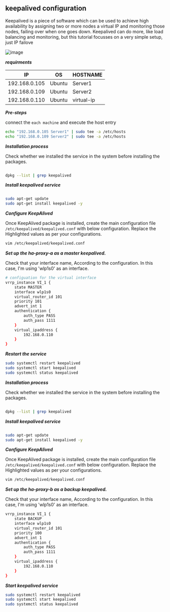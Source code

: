 ## keepalived configuration

Keepalived is a piece of software which can be used to achieve high availability by assigning two or more nodes a virtual IP and monitoring those nodes, failing over when one goes down. Keepalived can do more, like load balancing and monitoring, but this tutorial focusses on a very simple setup, just IP failove

![image](https://assets.digitalocean.com/articles/high_availability/ha-diagram-animated.gif)

**_requirments_**

|IP|OS|HOSTNAME|
|---|---|---|
|192.168.0.105|Ubuntu|Server1|
|192.168.0.109|Ubuntu|Server2|
|192.168.0.110|Ubuntu|virtual-ip|

_**Pre-steps**_

connect the `each machine` and execute the host entry

```bash
echo "192.168.0.105 Server1" | sudo tee -a /etc/hosts
echo "192.168.0.109 Server2" | sudo tee -a /etc/hosts
```

**_Installation process_**

 Check whether we installed the service in the system before installing the packages.

```bash

dpkg --list | grep keepalived

```
_**Install keepalived service**_

```bash

sudo apt-get update
sudo apt-get install keepalived -y

```
_**Configure KeepAlived**_

Once KeepAlived package is installed, create the main configuration file `/etc/keepalived/keepalived.conf` with below configuration. Replace the Highlighted values as per your configurations.

```bash
vim /etc/keepalived/keepalived.conf
```

_**Set up the ha-proxy-a as a master keepalived.**_

Check that your interface name, According to the configuration. In this case, I'm using 'wlp1s0' as an interface.

```bash
# configuation for the virtual interface
vrrp_instance VI_1 {
    state MASTER
    interface wlp1s0
    virtual_router_id 101
    priority 101
    advert_int 1
    authentication {
        auth_type PASS
        auth_pass 1111
    }
    virtual_ipaddress {
        192.168.0.110
    }
}
```
_**Restart the service**_

```bash
sudo systemctl restart keepalived
sudo systemctl start keepalived
sudo systemctl status keepalived
```
**_Installation process_**


 Check whether we installed the service in the system before installing the packages.

```bash

dpkg --list | grep keepalived

```
_**Install keepalived service**_

```bash

sudo apt-get update
sudo apt-get install keepalived -y

```
_**Configure KeepAlived**_

Once KeepAlived package is installed, create the main configuration file `/etc/keepalived/keepalived.conf` with below configuration. Replace the Highlighted values as per your configurations.

```bash
vim /etc/keepalived/keepalived.conf
```

_**Set up the ha-proxy-b as a backup keepalived.**_

Check that your interface name, According to the configuration. In this case, I'm using 'wlp1s0' as an interface.

```bash
vrrp_instance VI_1 {
    state BACKUP
    interface wlp1s0
    virtual_router_id 101
    priority 100
    advert_int 1
    authentication {
        auth_type PASS
        auth_pass 1111
    }
    virtual_ipaddress {
        192.168.0.110
    }
}
```

_**Start keepalived service**_

```bash
sudo systemctl restart keepalived
sudo systemctl start keepalived
sudo systemctl status keepalived
```
